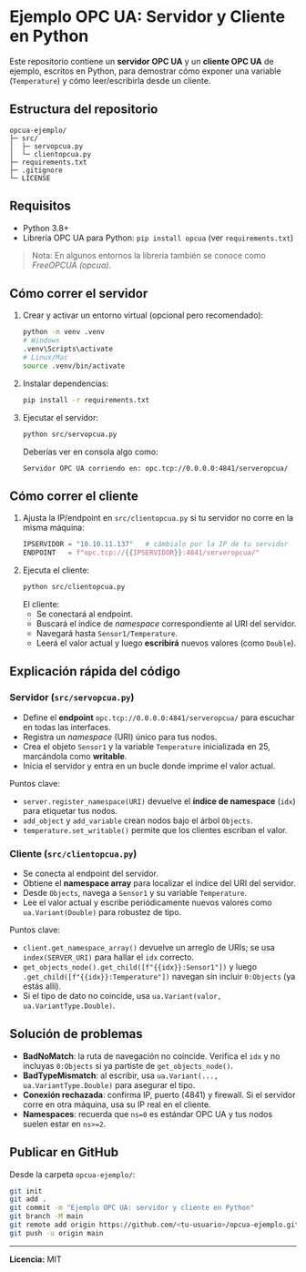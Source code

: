 # Ejemplo OPC UA: Servidor y Cliente en Python

Este repositorio contiene un **servidor OPC UA** y un **cliente OPC UA** de ejemplo, escritos en Python, para demostrar cómo exponer una variable (`Temperature`) y cómo leer/escribirla desde un cliente.

## Estructura del repositorio

```text
opcua-ejemplo/
├─ src/
│  ├─ servopcua.py
│  └─ clientopcua.py
├─ requirements.txt
├─ .gitignore
└─ LICENSE
```

## Requisitos

- Python 3.8+
- Librería OPC UA para Python: `pip install opcua` (ver `requirements.txt`)

> Nota: En algunos entornos la librería también se conoce como *FreeOPCUA (opcua)*.

## Cómo correr el **servidor**

1. Crear y activar un entorno virtual (opcional pero recomendado):
   ```bash
   python -m venv .venv
   # Windows
   .venv\Scripts\activate
   # Linux/Mac
   source .venv/bin/activate
   ```
2. Instalar dependencias:
   ```bash
   pip install -r requirements.txt
   ```
3. Ejecutar el servidor:
   ```bash
   python src/servopcua.py
   ```
   Deberías ver en consola algo como:
   ```
   Servidor OPC UA corriendo en: opc.tcp://0.0.0.0:4841/serveropcua/
   ```

## Cómo correr el **cliente**

1. Ajusta la IP/endpoint en `src/clientopcua.py` si tu servidor no corre en la misma máquina:
   ```python
   IPSERVIDOR = "10.10.11.137"   # cámbialo por la IP de tu servidor
   ENDPOINT   = f"opc.tcp://{{IPSERVIDOR}}:4841/serveropcua/"
   ```
2. Ejecuta el cliente:
   ```bash
   python src/clientopcua.py
   ```
   El cliente:
   - Se conectará al endpoint.
   - Buscará el índice de *namespace* correspondiente al URI del servidor.
   - Navegará hasta `Sensor1/Temperature`.
   - Leerá el valor actual y luego **escribirá** nuevos valores (como `Double`).

## Explicación rápida del código

### Servidor (`src/servopcua.py`)
- Define el **endpoint** `opc.tcp://0.0.0.0:4841/serveropcua/` para escuchar en todas las interfaces.
- Registra un *namespace* (URI) único para tus nodos.
- Crea el objeto `Sensor1` y la variable `Temperature` inicializada en 25, marcándola como **writable**.
- Inicia el servidor y entra en un bucle donde imprime el valor actual.

Puntos clave:
- `server.register_namespace(URI)` devuelve el **índice de namespace** (`idx`) para etiquetar tus nodos.
- `add_object` y `add_variable` crean nodos bajo el árbol `Objects`.
- `temperature.set_writable()` permite que los clientes escriban el valor.

### Cliente (`src/clientopcua.py`)
- Se conecta al endpoint del servidor.
- Obtiene el **namespace array** para localizar el índice del URI del servidor.
- Desde `Objects`, navega a `Sensor1` y su variable `Temperature`.
- Lee el valor actual y escribe periódicamente nuevos valores como `ua.Variant(Double)` para robustez de tipo.

Puntos clave:
- `client.get_namespace_array()` devuelve un arreglo de URIs; se usa `index(SERVER_URI)` para hallar el `idx` correcto.
- `get_objects_node().get_child([f"{{idx}}:Sensor1"])` y luego `.get_child([f"{{idx}}:Temperature"])` navegan sin incluir `0:Objects` (ya estás allí).
- Si el tipo de dato no coincide, usa `ua.Variant(valor, ua.VariantType.Double)`.

## Solución de problemas

- **BadNoMatch**: la ruta de navegación no coincide. Verifica el `idx` y no incluyas `0:Objects` si ya partiste de `get_objects_node()`.
- **BadTypeMismatch**: al escribir, usa `ua.Variant(..., ua.VariantType.Double)` para asegurar el tipo.
- **Conexión rechazada**: confirma IP, puerto (4841) y firewall. Si el servidor corre en otra máquina, usa su IP real en el cliente.
- **Namespaces**: recuerda que `ns=0` es estándar OPC UA y tus nodos suelen estar en `ns>=2`.

## Publicar en GitHub

Desde la carpeta `opcua-ejemplo/`:
```bash
git init
git add .
git commit -m "Ejemplo OPC UA: servidor y cliente en Python"
git branch -M main
git remote add origin https://github.com/<tu-usuario>/opcua-ejemplo.git
git push -u origin main
```

---

**Licencia:** MIT
